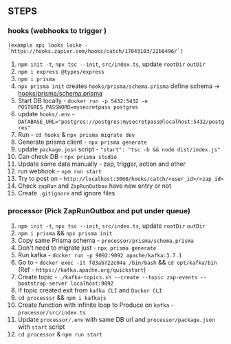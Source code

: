 ## STEPS

### hooks (webhooks to trigger )

    (example api looks loike - `https://hooks.zapier.com/hooks/catch/17043103/22b8496/`)

1. `npm init -t`, `npx tsc --init`, `src/index.ts`, update `rootDir` `outDir`
2. `npm i express @types/express`
3. `npm i prisma`
4. `npx prisma init` creates `hooks/prisma/schema.prisma` define schema -> [hooks/prisma/schema.prisma](hooks/prisma/schema.prisma)
5. Start DB locally - `docker run -p 5432:5432 -e POSTGRES_PASSWORD=mysecretpass postgres`
6. update `hooks/.env` - `DATABASE_URL="postgres://postgres:mysecretpass@localhost:5432/postgres"`
7. Run - `cd hooks` & `npx prisma migrate dev`
8. Generate prisma client - `npx prisma generate`
9. update `package.josn` script - `"start": "tsc -b && node dist/index.js"`
10. Can check DB - `npx prisma studio`
11. Update some data manually - zap, trigger, action and other
12. run webhook - `npm run start`
13. Try to post on - `http://localhost:3000/hooks/catch/<user_id>/<zap_id>`
14. Check `zapRun` and `ZapRunOutbox` have new entry or not
15. Create `.gitignore` and ignore files

### processor (Pick ZapRunOutbox and put under queue)

1. `npm init -t`, `npx tsc --init`, `src/index.ts`, update `rootDir` `outDir`
2. `npm i prisma` && `npx prisma init`
3. Copy same Prisma schema - `processor/prisma/schema.prisma`
4. Don't need to migrate just - `npx prisma generate`
5. Run kafka - `docker run -p 9092:9092 apache/kafka:3.7.1`
6. Go to - `docker exec -it fd3ab722c04a /bin/bash` && `cd opt/kafka/bin` (Ref - `https://kafka.apache.org/quickstart`)
7. Create topic - `./kafka-topics.sh --create --topic zap-events --bootstrap-server localhost:9092`
8. If topic created exit from `kafka CLI` and `Docker CLI`
9. `cd processsr` && `npm i kafkajs`
10. Create function with infinite loop to Produce on `kafka` - `processor/src/index.ts`
11. Update `processor/.env` with same DB url and `processor/package.json` with `start` script
12. `cd processor` & `npm run start` 
